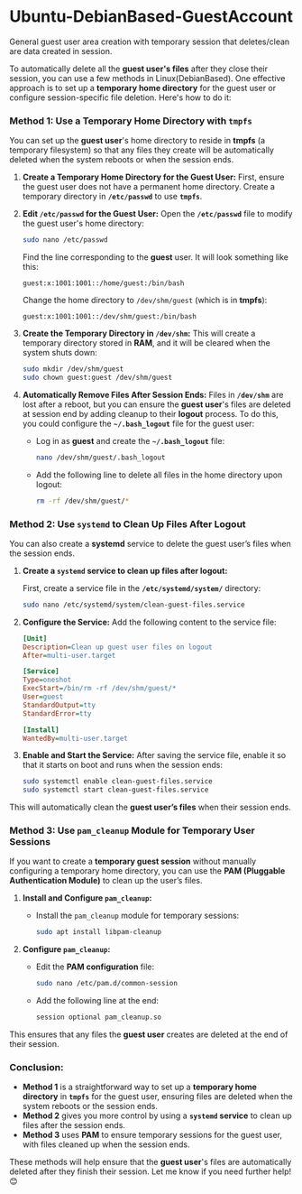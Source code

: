 # Ubuntu-DebianBased-GuestAccount
General guest user area creation with temporary session that deletes/clean are data created in session.

To automatically delete all the **guest user's files** after they close their session, you can use a few methods in Linux(DebianBased). One effective approach is to set up a **temporary home directory** for the guest user or configure session-specific file deletion. Here's how to do it:

### **Method 1: Use a Temporary Home Directory with `tmpfs`**

You can set up the **guest user**'s home directory to reside in **tmpfs** (a temporary filesystem) so that any files they create will be automatically deleted when the system reboots or when the session ends.

1. **Create a Temporary Home Directory for the Guest User:**
   First, ensure the guest user does not have a permanent home directory. Create a temporary directory in **`/etc/passwd`** to use **`tmpfs`**.

2. **Edit `/etc/passwd` for the Guest User:**
   Open the **`/etc/passwd`** file to modify the guest user's home directory:

   ```bash
   sudo nano /etc/passwd
   ```

   Find the line corresponding to the **guest** user. It will look something like this:

   ```
   guest:x:1001:1001::/home/guest:/bin/bash
   ```

   Change the home directory to `/dev/shm/guest` (which is in **tmpfs**):

   ```
   guest:x:1001:1001::/dev/shm/guest:/bin/bash
   ```

3. **Create the Temporary Directory in `/dev/shm`:**
   This will create a temporary directory stored in **RAM**, and it will be cleared when the system shuts down:

   ```bash
   sudo mkdir /dev/shm/guest
   sudo chown guest:guest /dev/shm/guest
   ```

4. **Automatically Remove Files After Session Ends:**
   Files in **`/dev/shm`** are lost after a reboot, but you can ensure the **guest user**'s files are deleted at session end by adding cleanup to their **logout** process. To do this, you could configure the **`~/.bash_logout`** file for the guest user:

   * Log in as **guest** and create the **`~/.bash_logout`** file:

     ```bash
     nano /dev/shm/guest/.bash_logout
     ```

   * Add the following line to delete all files in the home directory upon logout:

     ```bash
     rm -rf /dev/shm/guest/*
     ```

### **Method 2: Use `systemd` to Clean Up Files After Logout**

You can also create a **systemd** service to delete the guest user’s files when the session ends.

1. **Create a `systemd` service to clean up files after logout:**

   First, create a service file in the **`/etc/systemd/system/`** directory:

   ```bash
   sudo nano /etc/systemd/system/clean-guest-files.service
   ```

2. **Configure the Service:**
   Add the following content to the service file:

   ```ini
   [Unit]
   Description=Clean up guest user files on logout
   After=multi-user.target

   [Service]
   Type=oneshot
   ExecStart=/bin/rm -rf /dev/shm/guest/*
   User=guest
   StandardOutput=tty
   StandardError=tty

   [Install]
   WantedBy=multi-user.target
   ```

3. **Enable and Start the Service:**
   After saving the service file, enable it so that it starts on boot and runs when the session ends:

   ```bash
   sudo systemctl enable clean-guest-files.service
   sudo systemctl start clean-guest-files.service
   ```

This will automatically clean the **guest user’s files** when their session ends.

### **Method 3: Use `pam_cleanup` Module for Temporary User Sessions**

If you want to create a **temporary guest session** without manually configuring a temporary home directory, you can use the **PAM (Pluggable Authentication Module)** to clean up the user’s files.

1. **Install and Configure `pam_cleanup`:**

   * Install the `pam_cleanup` module for temporary sessions:

     ```bash
     sudo apt install libpam-cleanup
     ```

2. **Configure `pam_cleanup`:**

   * Edit the **PAM configuration** file:

     ```bash
     sudo nano /etc/pam.d/common-session
     ```
   * Add the following line at the end:

     ```bash
     session optional pam_cleanup.so
     ```

This ensures that any files the **guest user** creates are deleted at the end of their session.

### **Conclusion:**

* **Method 1** is a straightforward way to set up a **temporary home directory** in **`tmpfs`** for the guest user, ensuring files are deleted when the system reboots or the session ends.
* **Method 2** gives you more control by using a **`systemd` service** to clean up files after the session ends.
* **Method 3** uses **PAM** to ensure temporary sessions for the guest user, with files cleaned up when the session ends.

These methods will help ensure that the **guest user**'s files are automatically deleted after they finish their session. Let me know if you need further help! 😊
